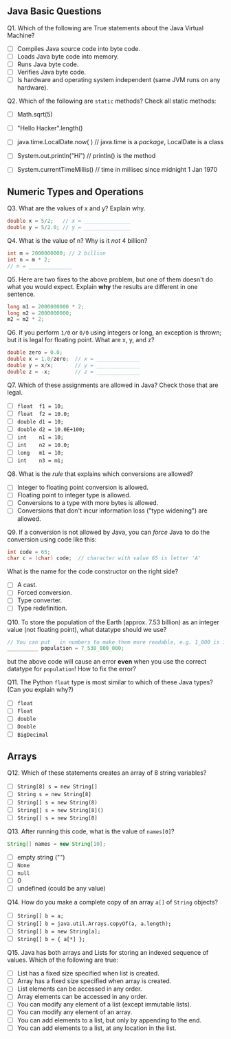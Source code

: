 ## Java Basic Questions

Q1. Which of the following are True statements about the Java Virtual Machine?
* [ ] Compiles Java source code into byte code.
* [ ] Loads Java byte code into memory.
* [ ] Runs Java byte code.
* [ ] Verifies Java byte code.
* [ ] Is hardware and operating system independent (same JVM runs on any hardware).

Q2. Which of the following are `static` methods? Check all static methods:
* [ ] Math.sqrt(5)
* [ ] "Hello Hacker".length()
* [ ] java.time.LocalDate.now( ) // java.time is a *package*, LocalDate is a class
* [ ] System.out.println("Hi")   // println() is the method
* [ ] System.currentTimeMillis() // time in millisec since midnight 1 Jan 1970


## Numeric Types and Operations

Q3. What are the values of x and y?  Explain why.
```java
double x = 5/2;   // x = _______________
double y = 5/2.0; // y = _______________
```

Q4. What is the value of n?  Why is it *not* 4 billion?
```java
int m = 2000000000; // 2 billion
int n = m * 2;
// n = ______________
```

Q5. Here are two fixes to the above problem, but one of them doesn't do what you would expect.  Explain **why** the results are different in one sentence.

```java
long m1 = 2000000000 * 2;
long m2 = 2000000000;
m2 = m2 * 2;
```

Q6. If you perform `1/0` or `0/0` using integers or long, an exception is thrown; but it is legal for floating point.  What are x, y, and z?

```java
double zero = 0.0;
double x = 1.0/zero;  // x = ______________
double y = x/x;       // y = ______________
double z = -x;        // z = ______________
```

Q7. Which of these assignments are allowed in Java? Check those that are legal.

* [ ] `float  f1 = 10;`
* [ ] `float  f2 = 10.0;`
* [ ] `double d1 = 10;`
* [ ] `double d2 = 10.0E+100;`
* [ ] `int    n1 = 10;`
* [ ] `int    n2 = 10.0;`
* [ ] `long   m1 = 10;`
* [ ] `int    n3 = m1;`

Q8. What is the *rule* that explains which conversions are allowed?

* [ ] Integer to floating point conversion is allowed.
* [ ] Floating point to integer type is allowed.
* [ ] Conversions to a type with more bytes is allowed.
* [ ] Conversions that don't incur information loss ("type widening") are allowed.

Q9. If a conversion is not allowed by Java, you can *force* Java to do the conversion using code like this:
```java
int code = 65;
char c = (char) code;  // character with value 65 is letter 'A'
```
What is the name for the code constructor on the right side?
* [ ] A cast.
* [ ] Forced conversion.
* [ ] Type converter.
* [ ] Type redefinition.

Q10. To store the population of the Earth (approx. 7.53 billion) as an integer value (not floating point), what datatype should we use?
```java
// You can put _ in numbers to make them more readable, e.g. 1_000 is 1000.
__________ population = 7_530_000_000;
```
but the above code will cause an error **even** when you use the correct datatype for `population`!  How to fix the error?

Q11. The Python `float` type is most similar to which of these Java types? (Can you explain why?)

* [ ] `float`
* [ ] `Float`
* [ ] `double`
* [ ] `Double`
* [ ] `BigDecimal`

## Arrays

Q12. Which of these statements creates an array of 8 string variables?
* [ ] `String[8] s = new String[]`
* [ ] `String s = new String[8]`
* [ ] `String[] s = new String(8)`
* [ ] `String[] s = new String[8]()`
* [ ] `String[] s = new String[8]`

Q13. After running this code, what is the value of `names[0]`?
```java
String[] names = new String[10];
```
* [ ] empty string ("")
* [ ] `None`
* [ ] `null`
* [ ] 0
* [ ] undefined (could be any value)

Q14. How do you make a complete copy of an array `a[]` of `String` objects?

* [ ] `String[] b = a;`
* [ ] `String[] b = java.util.Arrays.copyOf(a, a.length);`
* [ ] `String[] b = new String[a];`
* [ ] `String[] b = { a[*] };`

Q15. Java has both arrays and Lists for storing an indexed sequence of values.
Which of the following are true:

* [ ] List has a fixed size specified when list is created.
* [ ] Array has a fixed size specified when array is created.
* [ ] List elements can be accessed in any order.
* [ ] Array elements can be accessed in any order.
* [ ] You can modify any element of a list (except immutable lists).
* [ ] You can modify any element of an array.
* [ ] You can add elements to a list, but only by appending to the end.
* [ ] You can add elements to a list, at any location in the list.
